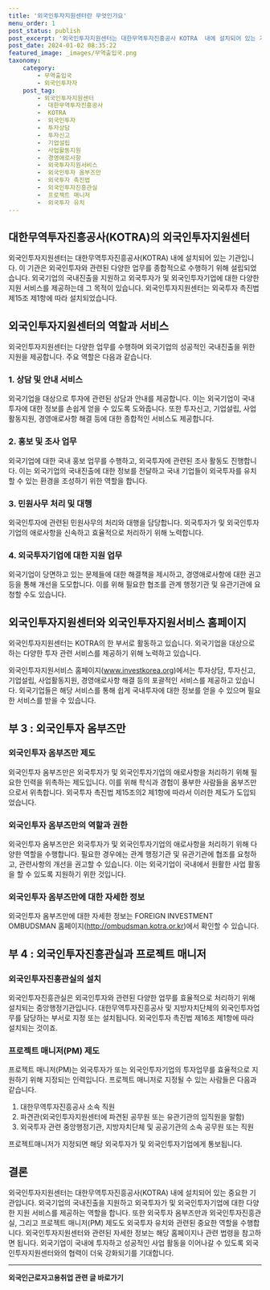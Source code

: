 ```yaml
---
title: '외국인투자지원센터란 무엇인가요'
menu_order: 1
post_status: publish
post_excerpt: '외국인투자지원센터는 대한무역투자진흥공사 KOTRA  내에 설치되어 있는 기관입니다. 이 기관은 외국인투자와 관련된 다양한 업무를 종합적으로 수행하기 위해 설립되었습니다. 외국기업의 국내진출을 지원하고 외국투자가 및 외국인투자기업에 대한 다양한 지원 서비스를 제공하는데 그 목적이 있습니다. 외국인투자지원센터는 외국투자 촉진법 제15조 제1항에 따라 설치되었습니다.'
post_date: 2024-01-02 08:35:22
featured_image: _images/무역출입국.png
taxonomy:
    category:
        - 무역출입국
        - 외국인투자자
    post_tag:
        - 외국인투자지원센터
        -  대한무역투자진흥공사
        -  KOTRA
        -  외국인투자
        -  투자상담
        -  투자신고
        -  기업설립
        -  사업활동지원
        -  경영애로사항
        -  외국투자지원서비스
        -  외국인투자 옴부즈만
        -  외국투자 촉진법
        -  외국인투자진흥관실
        -  프로젝트 매니저
        -  외국투자 유치
---
```



## 대한무역투자진흥공사(KOTRA)의 외국인투자지원센터

외국인투자지원센터는 대한무역투자진흥공사(KOTRA) 내에 설치되어 있는 기관입니다. 이 기관은 외국인투자와 관련된 다양한 업무를 종합적으로 수행하기 위해 설립되었습니다. 외국기업의 국내진출을 지원하고 외국투자가 및 외국인투자기업에 대한 다양한 지원 서비스를 제공하는데 그 목적이 있습니다. 외국인투자지원센터는 외국투자 촉진법 제15조 제1항에 따라 설치되었습니다.

## 외국인투자지원센터의 역할과 서비스

외국인투자지원센터는 다양한 업무를 수행하며 외국기업의 성공적인 국내진출을 위한 지원을 제공합니다. 주요 역할은 다음과 같습니다.

### 1. 상담 및 안내 서비스

외국기업을 대상으로 투자에 관련된 상담과 안내를 제공합니다. 이는 외국기업이 국내 투자에 대한 정보를 손쉽게 얻을 수 있도록 도와줍니다. 또한 투자신고, 기업설립, 사업활동지원, 경영애로사항 해결 등에 대한 종합적인 서비스도 제공합니다.

### 2. 홍보 및 조사 업무

외국기업에 대한 국내 홍보 업무를 수행하고, 외국투자에 관련된 조사 활동도 진행합니다. 이는 외국기업의 국내진출에 대한 정보를 전달하고 국내 기업들이 외국투자를 유치할 수 있는 환경을 조성하기 위한 역할을 합니다.

### 3. 민원사무 처리 및 대행

외국인투자에 관련된 민원사무의 처리와 대행을 담당합니다. 외국투자가 및 외국인투자기업의 애로사항을 신속하고 효율적으로 처리하기 위해 노력합니다.

### 4. 외국투자기업에 대한 지원 업무

외국기업이 당면하고 있는 문제들에 대한 해결책을 제시하고, 경영애로사항에 대한 권고 등을 통해 개선을 도모합니다. 이를 위해 필요한 협조를 관계 행정기관 및 유관기관에 요청할 수도 있습니다.

## 외국인투자지원센터와 외국인투자지원서비스 홈페이지

외국인투자지원센터는 KOTRA의 한 부서로 활동하고 있습니다. 외국기업을 대상으로 하는 다양한 투자 관련 서비스를 제공하기 위해 노력하고 있습니다.

외국인투자지원서비스 홈페이지(www.investkorea.org)에서는 투자상담, 투자신고, 기업설립, 사업활동지원, 경영애로사항 해결 등의 포괄적인 서비스를 제공하고 있습니다. 외국기업들은 해당 서비스를 통해 쉽게 국내투자에 대한 정보를 얻을 수 있으며 필요한 서비스를 받을 수 있습니다.

## 부 3 : 외국인투자 옴부즈만

### 외국인투자 옴부즈만 제도

외국인투자 옴부즈만은 외국투자가 및 외국인투자기업의 애로사항을 처리하기 위해 필요한 인력을 위촉하는 제도입니다. 이를 위해 학식과 경험이 풍부한 사람들을 옴부즈만으로서 위촉합니다. 외국투자 촉진법 제15조의2 제1항에 따라서 이러한 제도가 도입되었습니다.

### 외국인투자 옴부즈만의 역할과 권한

외국인투자 옴부즈만은 외국투자가 및 외국인투자기업의 애로사항을 처리하기 위해 다양한 역할을 수행합니다. 필요한 경우에는 관계 행정기관 및 유관기관에 협조를 요청하고, 관련사항의 개선을 권고할 수 있습니다. 이는 외국기업이 국내에서 원활한 사업 활동을 할 수 있도록 지원하기 위한 것입니다.

### 외국인투자 옴부즈만에 대한 자세한 정보

외국인투자 옴부즈만에 대한 자세한 정보는 FOREIGN INVESTMENT OMBUDSMAN 홈페이지(http://ombudsman.kotra.or.kr)에서 확인할 수 있습니다.

## 부 4 : 외국인투자진흥관실과 프로젝트 매니저

### 외국인투자진흥관실의 설치

외국인투자진흥관실은 외국인투자와 관련된 다양한 업무를 효율적으로 처리하기 위해 설치되는 중앙행정기관입니다. 대한무역투자진흥공사 및 지방자치단체의 외국인투자업무를 담당하는 부서로 지정 또는 설치됩니다. 외국인투자 촉진법 제16조 제1항에 따라 설치되는 것이죠.

### 프로젝트 매니저(PM) 제도

프로젝트 매니저(PM)는 외국투자가 또는 외국인투자기업의 투자업무를 효율적으로 지원하기 위해 지정되는 인력입니다. 프로젝트 매니저로 지정될 수 있는 사람들은 다음과 같습니다.

1. 대한무역투자진흥공사 소속 직원
2. 파견관(외국인투자지원센터에 파견된 공무원 또는 유관기관의 임직원을 말함)
3. 외국투자 관련 중앙행정기관, 지방자치단체 및 공공기관의 소속 공무원 또는 직원

프로젝트매니저가 지정되면 해당 외국투자가 및 외국인투자기업에게 통보됩니다.

## 결론

외국인투자지원센터는 대한무역투자진흥공사(KOTRA) 내에 설치되어 있는 중요한 기관입니다. 외국기업의 국내진출을 지원하고 외국투자가 및 외국인투자기업에 대한 다양한 지원 서비스를 제공하는 역할을 합니다. 또한 외국투자 옴부즈만과 외국인투자진흥관실, 그리고 프로젝트 매니저(PM) 제도도 외국투자 유치와 관련된 중요한 역할을 수행합니다. 외국인투자지원센터와 관련된 자세한 정보는 해당 홈페이지나 관련 법령을 참고하면 됩니다. 외국기업이 국내에 투자하고 성공적인 사업 활동을 이어나갈 수 있도록 외국인투자지원센터와의 협력이 더욱 강화되기를 기대합니다.
<!-- wp:separator -->
<hr class="wp-block-separator has-alpha-channel-opacity"/>
<!-- /wp:separator -->

<!-- wp:group {"backgroundColor":"base","layout":{"type":"constrained"}} -->
<div class="wp-block-group has-base-background-color has-background"><!-- wp:paragraph {"align":"center","fontSize":"medium"} -->
<p class="has-text-align-center has-large-font-size"><strong>외국인근로자고용취업 관련 글 바로가기</strong></p>
<!-- /wp:paragraph -->


<!-- wp:latest-posts
{"categories":[{"id":10884,"count":19,"description":"","link":"https://uknowlaw.com/category/%ec%99%b8%ea%b5%ad%ec%9d%b8%ea%b7%bc%eb%a1%9c%ec%9e%90%ea%b3%a0%ec%9a%a9%ec%b7%a8%ec%97%85/","name":"외국인근로자고용취업","slug":"외국인근로자고용취업","taxonomy":"category","parent":0,"meta":[],"_links":{"self":[{"href":"https://uknowlaw.com/wp-json/wp/v2/categories/10884"}],"collection":[{"href":"https://uknowlaw.com/wp-json/wp/v2/categories"}],"about":[{"href":"https://uknowlaw.com/wp-json/wp/v2/taxonomies/category"}],"wp:post_type":[{"href":"https://uknowlaw.com/wp-json/wp/v2/posts?categories=10884"}],"curies":[{"name":"wp","href":"https://api.w.org/{rel}","templated":true}]}}],"postsToShow":100,"excerptLength":28,"postLayout":"grid","columns":2,"featuredImageAlign":"left","featuredImageSizeSlug":"large","fontSize":"small"} /--></div>
<!-- /wp:group -->